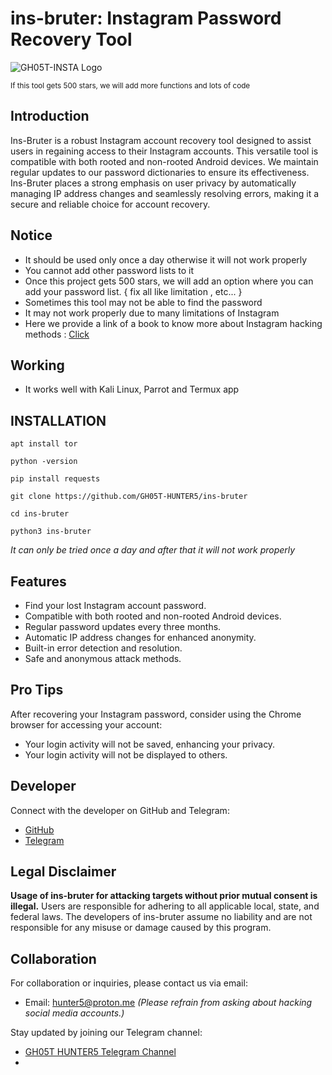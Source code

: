 # ins-bruter: Instagram Password Recovery Tool

![GH05T-INSTA Logo](https://media.tenor.com/qMER41oNWx8AAAAC/youve-been-hacked-gregory-brown.gif)

<small>If this tool gets 500 stars, we will add more functions and lots of code</small>

## Introduction

Ins-Bruter is a robust Instagram account recovery tool designed to assist users in regaining access to their Instagram accounts. This versatile tool is compatible with both rooted and non-rooted Android devices. We maintain regular updates to our password dictionaries to ensure its effectiveness. Ins-Bruter places a strong emphasis on user privacy by automatically managing IP address changes and seamlessly resolving errors, making it a secure and reliable choice for account recovery.

## Notice

- It should be used only once a day otherwise it will not work properly
- You cannot add other password lists to it
- Once this project gets 500 stars, we will add an option where you can add your password list. { fix all like limitation , etc... }
- Sometimes this tool may not be able to find the password
- It may not work properly due to many limitations of Instagram
- Here we provide a link of a book to know more about Instagram hacking methods : <a href="https://t.me/GH05T_HUNTER5/475">Click</a>

## Working

- It works well with Kali Linux, Parrot and Termux app

## INSTALLATION

```
apt install tor
```

```
python -version
```

```
pip install requests
```

```
git clone https://github.com/GH05T-HUNTER5/ins-bruter
```

```
cd ins-bruter
```

```
python3 ins-bruter
```

<i>It can only be tried once a day and after that it will not work properly</i>

## Features

- Find your lost Instagram account password.
- Compatible with both rooted and non-rooted Android devices.
- Regular password updates every three months.
- Automatic IP address changes for enhanced anonymity.
- Built-in error detection and resolution.
- Safe and anonymous attack methods.

## Pro Tips

After recovering your Instagram password, consider using the Chrome browser for accessing your account:

- Your login activity will not be saved, enhancing your privacy.
- Your login activity will not be displayed to others.

## Developer

Connect with the developer on GitHub and Telegram:

- [GitHub](https://github.com/GH05T-HUNTER5)
- [Telegram](https://t.me/GH05T_HUNTER5)

## Legal Disclaimer

**Usage of ins-bruter for attacking targets without prior mutual consent is illegal.** Users are responsible for adhering to all applicable local, state, and federal laws. The developers of ins-bruter assume no liability and are not responsible for any misuse or damage caused by this program.

## Collaboration

For collaboration or inquiries, please contact us via email:

- Email: [hunter5@proton.me](mailto:hunter5@proton.me) *(Please refrain from asking about hacking social media accounts.)*

Stay updated by joining our Telegram channel:

- [GH05T HUNTER5 Telegram Channel](https://t.me/GH05T_HUNTER5)
- 

